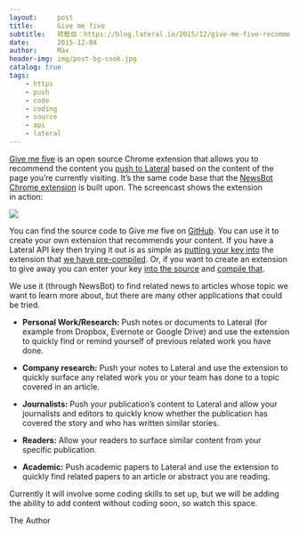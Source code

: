 ```yaml
---
layout:     post
title:      Give me five
subtitle:   转载自：https://blog.lateral.io/2015/12/give-me-five-recommend/
date:       2015-12-04
author:     Max
header-img: img/post-bg-cook.jpg
catalog: true
tags:
    - https
    - push
    - code
    - coding
    - source
    - api
    - lateral
---
```


[Give me five](https://github.com/lateral/give-me-five) is an open source Chrome extension that allows you to recommend the content you [push to Lateral](https://lateral.io/docs/api#adding-documents) based on the content of the page you’re currently visiting. It’s the same code base that the [NewsBot Chrome extension](https://getnewsbot.com/) is built upon. The screencast shows the extension in action:

![](https://camo.githubusercontent.com/ba193f4187b8889bd9527b10d633f504808fb22d/68747470733a2f2f692e696d6775722e636f6d2f593565366d4f672e676966)


You can find the source code to Give me five on [GitHub](https://github.com/lateral/give-me-five). You can use it to create your own extension that recommends your content. If you have a Lateral API key then trying it out is as simple as [putting your key into](https://github.com/lateral/give-me-five#configuration) the extension that [we have pre-compiled](https://github.com/lateral/give-me-five/blob/master/give-me-five.crx?raw=true). Or, if you want to create an extension to give away you can enter your key [into the source](https://github.com/lateral/give-me-five#to-bake-your-own-key-in-to-the-extension) and [compile that](https://github.com/lateral/give-me-five#to-create-a-crx).

We use it (through NewsBot) to find related news to articles whose topic we want to learn more about, but there are many other applications that could be tried.

- **Personal Work/Research:** Push notes or documents to Lateral (for example from Dropbox, Evernote or Google Drive) and use the extension to quickly find or remind yourself of previous related work you have done.

- **Company research:** Push your notes to Lateral and use the extension to quickly surface any related work you or your team has done to a topic covered in an article.

- **Journalists:** Push your publication’s content to Lateral and allow your journalists and editors to quickly know whether the publication has covered the story and who has written similar stories.

- **Readers:** Allow your readers to surface similar content from your specific publication.

- **Academic:** Push academic papers to Lateral and use the extension to quickly find related papers to an article or abstract you are reading.


Currently it will involve some coding skills to set up, but we will be adding the ability to add content without coding soon, so watch this space.


The Author
